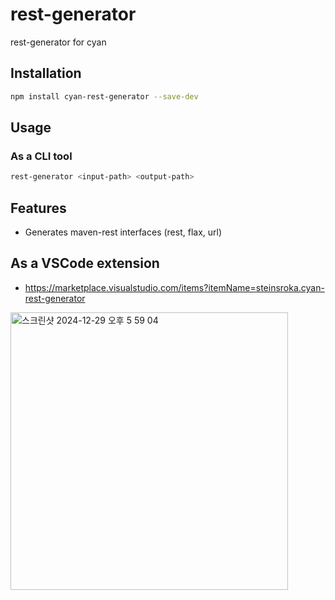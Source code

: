 # rest-generator

rest-generator for cyan

## Installation

```bash
npm install cyan-rest-generator --save-dev
```

## Usage

### As a CLI tool

```bash
rest-generator <input-path> <output-path>
```

## Features

- Generates maven-rest interfaces (rest, flax, url)

## As a VSCode extension

- https://marketplace.visualstudio.com/items?itemName=steinsroka.cyan-rest-generator
<img width="444" alt="스크린샷 2024-12-29 오후 5 59 04" src="https://github.com/user-attachments/assets/42eccb43-9f8f-4d42-942a-3bb0130d998b" />
